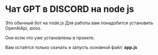 # Чат GPT в DISCORD на node js

Это обычный бот на node.js
Для работы вам понадобится установить OpenAIApi, axios. 

Они если что уже установлены в проекте.

Вам остаётся только скачать и запусть основной файл: **app.js**

